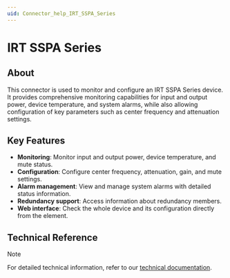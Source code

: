 ```yaml
---
uid: Connector_help_IRT_SSPA_Series
---
```


# IRT SSPA Series

## About

This connector is used to monitor and configure an IRT SSPA Series device. It provides comprehensive monitoring capabilities for input and output power, device temperature, and system alarms, while also allowing configuration of key parameters such as center frequency and attenuation settings.

## Key Features

- **Monitoring**: Monitor input and output power, device temperature, and mute status.
- **Configuration**: Configure center frequency, attenuation, gain, and mute settings.
- **Alarm management**: View and manage system alarms with detailed status information.
- **Redundancy support**: Access information about redundancy members.
- **Web interface**: Check the whole device and its configuration directly from the element.

## Technical Reference

> [!NOTE]
> For detailed technical information, refer to our [technical documentation](xref:Connector_help_IRT_SSPA_Series_Technical).

